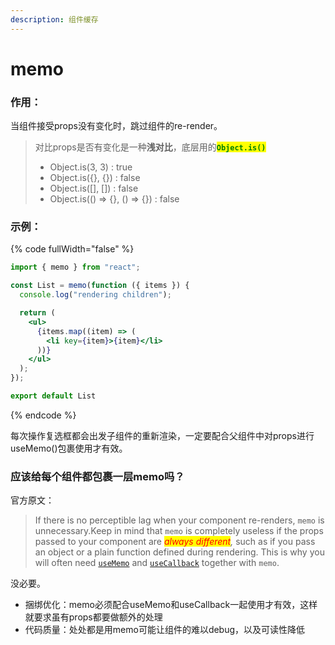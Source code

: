 ```yaml
---
description: 组件缓存
---
```


# memo

### 作用：

当组件接受props没有变化时，跳过组件的re-render。

> 对比props是否有变化是一种**浅对比**，底层用的<mark style="color:green;">**`Object.is()`**</mark>
>
> * Object.is(3, 3) : true
> * Object.is({}, {}) : false
> * Object.is(\[], \[]) : false
> * Object.is(() => {}, () => {}) : false

### 示例：

{% code fullWidth="false" %}
```jsx
import { memo } from "react";

const List = memo(function ({ items }) {
  console.log("rendering children");

  return (
    <ul>
      {items.map((item) => (
        <li key={item}>{item}</li>
      ))}
    </ul>
  );
});

export default List
```
{% endcode %}

每次操作复选框都会出发子组件的重新渲染，一定要配合父组件中对props进行useMemo()包裹使用才有效。

### 应该给每个组件都包裹一层memo吗？

官方原文：

> If there is no perceptible lag when your component re-renders, `memo` is unnecessary.Keep in mind that `memo` is completely useless if the props passed to your component are _<mark style="color:red;">always different</mark>,_ such as if you pass an object or a plain function defined during rendering. This is why you will often need [`useMemo`](https://react.dev/reference/react/useMemo#skipping-re-rendering-of-components) and [`useCallback`](https://react.dev/reference/react/useCallback#skipping-re-rendering-of-components) together with `memo`.

没必要。

* 捆绑优化：memo必须配合useMemo和useCallback一起使用才有效，这样就要求虽有props都要做额外的处理
* 代码质量：处处都是用memo可能让组件的难以debug，以及可读性降低



